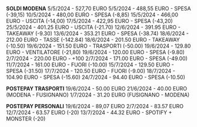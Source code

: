 **SOLDI MODENA**
5/5/2024 - 527,70 EURO
5/5/2024 - 488,55 EURO - SPESA (-39,15)
10/5/2024 - 480,00 EURO - SPESA (-8,85)
15/5/2024 - 466,00 EURO - USCITA (-14,00)
17/5/2024 - 422,95 EURO - SPESA (-43,20)
25/5/2024 - 401.25 EURO - USCITA (-21.70)
12/6/2024 - 391.95 EURO - TAKEAWAY (-9.30)
13/6/2024 - 353.21 EURO - SPESA (-38.74)
18/6/2024 - 212.00 EURO - TASSE (-142.84)
18/6/2024 - 201.50 EURO - TAKEAWAY (-10.50)
19/6/2024 - 151.50 EURO - TRASPORTI (-50.00)
19/6/2024 - 129.80 EURO - VENTILATORE (-21,80)
19/6/2024 - 120.00 EURO - SPESA (-9.80)
2/7/2024 - 220.00 EURO - +100
2/7/2024 - 171.00 EURO - SPESA (-49.00)
11/7/2024 - 161.00 EURO - FUORI (-10.00)
15/7/2024 - 129.50 EURO - SPESA (-31.50)
17/7/2024 - 120.50 EURO - FUORI (-9.00)
18/7/2024 - 104.90 EURO - SPESA (-15.60)
24/7/2024 - 94.40 EURO - SPESA (-10.50)

**POSTEPAY TRASPORTI**
19/6/2024 - 50.00 EURO
21/6/2024 - 40.00 EURO (MODENA - FUSIGNANO)
1/7/2024 - 31.20 EURO (FUSIGNANO - MODENA)

**POSTEPAY PERSONALI**
19/6/2024 - 89,07 EURO
2/7/2024 - 83.57 EURO
12/7/2024 - 63.57 EURO (-20)
13/7/2024 - 44.32 EURO - SPOTIFY + MONSTER (-20)
